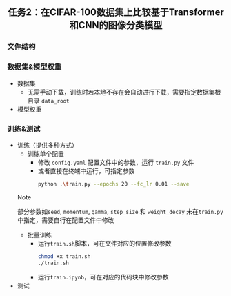 <h2 style="text-align: center;"> 任务2：在CIFAR-100数据集上比较基于Transformer和CNN的图像分类模型 </h2>

### 文件结构


### 数据集&模型权重

- 数据集
  - 无需手动下载，训练时若本地不存在会自动进行下载，需要指定数据集根目录 `data_root` 
- 模型权重

### 训练&测试

- 训练（提供多种方式）
  - 训练单个配置
    - 修改 `config.yaml` 配置文件中的参数，运行 `train.py` 文件
    - 或者直接在终端中运行，可指定参数
      ```bash
      python .\train.py --epochs 20 --fc_lr 0.01 --save
      ```
  > [!NOTE]
  > 部分参数如`seed`, `momentum`, `gamma`, `step_size` 和 `weight_decay` 未在`train.py`中指定，需要自行在配置文件中修改  
  - 批量训练
    - 运行`train.sh`脚本，可在文件对应的位置修改参数
      ```bash
      chmod +x train.sh
      ./train.sh
      ```
    - 运行`train.ipynb`，可在对应的代码块中修改参数
- 测试